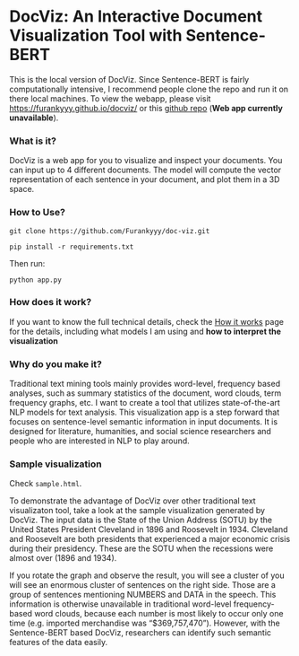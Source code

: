 # DocViz: An Interactive Document Visualization Tool with Sentence-BERT

This is the local version of DocViz. Since Sentence-BERT is fairly computationally intensive, I recommend people clone the repo and run it on there local machines. To view the webapp, please visit https://furankyyy.github.io/docviz/ or this [github repo](https://github.com/Furankyyy/docviz-web) (**Web app currently unavailable**). 

### What is it?

DocViz is a web app for you to visualize and inspect your documents. You can input up to 4 different documents. The model will compute the vector representation of each sentence in your document, and plot them in a 3D space.

### How to Use?

```git clone https://github.com/Furankyyy/doc-viz.git```

```pip install -r requirements.txt```

Then run:

```python app.py```

### How does it work?

If you want to know the full technical details, check the [How it works](https://furankyyy.github.io/docviz/how_it_works) page for the details, including what models I am using and **how to interpret the visualization**

### Why do you make it?

Traditional text mining tools mainly provides word-level, frequency based analyses, such as summary statistics of the document, word clouds, term frequency graphs, etc. I want to create a tool that utilizes state-of-the-art NLP models for text analysis. This visualization app is a step forward that focuses on sentence-level semantic information in input documents. It is designed for literature, humanities, and social science researchers and people who are interested in NLP to play around.

### Sample visualization

Check ```sample.html```.

To demonstrate the advantage of DocViz over other traditional text visualizaton tool, take a look at the sample visualization generated by DocViz. The input data is the State of the Union Address (SOTU) by the United States President Cleveland in 1896 and Roosevelt in 1934. Cleveland and Roosevelt are both presidents that experienced a major economic crisis during their presidency. These are the SOTU when the recessions were almost over (1896 and 1934).

If you rotate the graph and observe the result, you will see a cluster of you will see an enormous cluster of sentences on the right side. Those are a group of sentences mentioning NUMBERS and DATA in the speech. This information is otherwise unavailable in traditional word-level frequency-based word clouds, because each number is most likely to occur only one time (e.g. imported merchandise was “$369,757,470”). However, with the Sentence-BERT based DocViz, researchers can identify such semantic features of the data easily.
